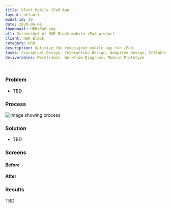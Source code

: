 ```yaml
---
title: Block Mobile iPad App
layout: default
modal-id: 19
date: 2020-06-06
thumbnail: HRBiPad.png
alt: Screenshot of H&R Block mobile iPad product
client: H&R Block
category: HRB
description: Optimize the redesigned mobile app for iPad.
tasks: Conceptual Design, Interaction Design, Adaptive Design, Collaboration with Visual Designers and Vendors, Prototyping
deliverables: Wireframes, Workflow Diagrams, Mobile Prototype

---
```

### Problem
* TBD

### Process
![Image showing process ](./img/portfolio/TBD)
### Solution
* TBD

### Screens
#### Before
#### After


### Results
TBD
